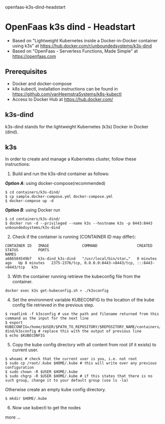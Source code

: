 openfaas-k3s-dind-headstart
# OpenFaas k3s dind - Headstart
- Based on "Lightweight Kubernetes inside a Docker-in-Docker container using k3s" at https://hub.docker.com/r/unboundedsystems/k3s-dind
- Based on "OpenFaas - Serverless Functions, Made Simple" at https://openfaas.com

## Prerequisites
- Docker and docker-compose
- k8s kubectl, installation instructions can be found in https://github.com/vanHeemstraSystems/k8s-kubectl
- Access to Docker Hub at https://hub.docker.com/

## k3s-dind
k3s-dind stands for the lightweight Kubernetes (k3s) Docker in Docker (dind).

## k3s
In order to create and manage a Kubernetes cluster, follow these instructions:

1. Build and run the k3s-dind container as follows:

***Option A***: using docker-compose(recommended)
```
$ cd containers/k3s-dind/
$ cp sample.docker-compose.yml docker-compose.yml
$ docker-compose up -d
```

***Option B***: using Docker run
```
$ cd containers/k3s-dind/
$ docker run -d --privileged --name k3s --hostname k3s -p 8443:8443 unboundedsystems/k3s-dind
```

2. Check if the container is running (CONTAINER ID may differ):
```
CONTAINER ID   IMAGE               COMMAND                  CREATED         STATUS         PORTS                                                      NAMES
a686584549b7   k3s-dind_k3s-dind   "/usr/local/bin/star…"   8 minutes ago   Up 8 minutes   2375-2376/tcp, 0.0.0.0:8443->8443/tcp, :::8443->8443/tcp   k3s
```

3. With the container running retrieve the kubeconfig file from the container.
```
docker exec k3s get-kubeconfig.sh > ./k3sconfig
```

4. Set the environment variable KUBECONFIG to the location of the kube config file retrieved in the previous step.
```
$ readlink -f k3sconfig # use the path and filename returned from this command as the input for the next line
$ export KUBECONFIG=/home/$USER/$PATH_TO_REPOSITORY/$REPOSITORY_NAME/containers/k3s-dind/k3sconfig # replace this with the output of previous line
$ echo $KUBECONFIG
```

5. Copy the kube config directory with all content from root (if it exists) to current user.
```
$ whoami # check that the current user is you, i.e. not root
$ sudo cp /root/.kube $HOME/.kube # this will write over any previous configuration
$ sudo chown -R $USER $HOME/.kube
$ sudo chgrp -R $USER $HOME/.kube # if this states that there is no such group, change it to your default group (use ls -la) 
```
Otherwise create an empty kube config directory.
```
$ mkdir $HOME/.kube
```

6. Now use kubectl to get the nodes

more ...
